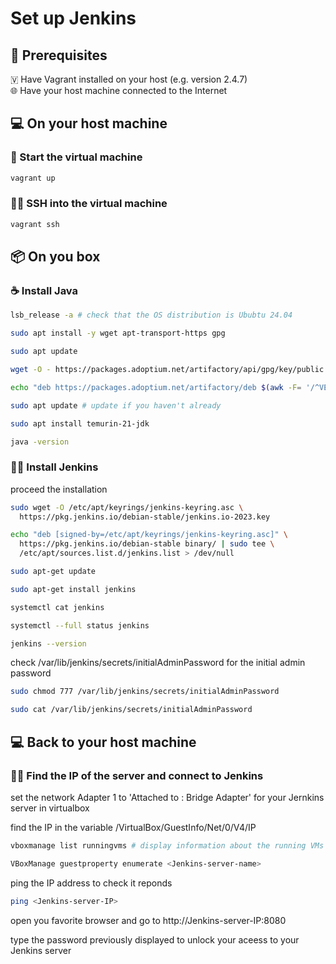 # Set up Jenkins


## 📜 Prerequisites
🇻 Have Vagrant installed on your host (e.g. version 2.4.7)\
🌐 Have your host machine connected to the Internet


## 💻 On your host machine

### 🚀 Start the virtual machine
```bash
vagrant up
```

### 👨‍💻 SSH into the virtual machine
```bash
vagrant ssh
```


## 📦 On you box

### ☕ Install Java

```bash
lsb_release -a # check that the OS distribution is Ububtu 24.04

sudo apt install -y wget apt-transport-https gpg

sudo apt update

wget -O - https://packages.adoptium.net/artifactory/api/gpg/key/public | sudo apt-key add -

echo "deb https://packages.adoptium.net/artifactory/deb $(awk -F= '/^VERSION_CODENAME/{print$2}' /etc/os-release) main" | sudo tee /etc/apt/sources.list.d/adoptium.list

sudo apt update # update if you haven't already

sudo apt install temurin-21-jdk

java -version
```

### 🤵🏻 Install Jenkins

proceed the installation

```bash
sudo wget -O /etc/apt/keyrings/jenkins-keyring.asc \
  https://pkg.jenkins.io/debian-stable/jenkins.io-2023.key

echo "deb [signed-by=/etc/apt/keyrings/jenkins-keyring.asc]" \
  https://pkg.jenkins.io/debian-stable binary/ | sudo tee \
  /etc/apt/sources.list.d/jenkins.list > /dev/null

sudo apt-get update

sudo apt-get install jenkins

systemctl cat jenkins

systemctl --full status jenkins

jenkins --version
```

check /var/lib/jenkins/secrets/initialAdminPassword for the initial admin password
```bash
sudo chmod 777 /var/lib/jenkins/secrets/initialAdminPassword

sudo cat /var/lib/jenkins/secrets/initialAdminPassword
```


## 💻 Back to your host machine

### 🤵🏻 Find the IP of the server and connect to Jenkins

set the network Adapter 1 to 'Attached to : Bridge Adapter' for your Jernkins server in virtualbox

find the IP in the variable /VirtualBox/GuestInfo/Net/0/V4/IP

```bash
vboxmanage list runningvms # display information about the running VMs

VBoxManage guestproperty enumerate <Jenkins-server-name>
```

ping the IP address to check it reponds
```bash
ping <Jenkins-server-IP>
```

open you favorite browser and go to http://Jenkins-server-IP:8080

type the password previously displayed to unlock your aceess to your Jenkins server
